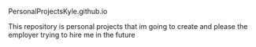 PersonalProjectsKyle.github.io

This repository is personal projects that im going to create and please the employer trying to hire me in the future
